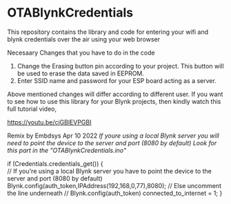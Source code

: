 # OTABlynkCredentials
This repository contains the library and code for entering your wifi and blynk credentials over the air using your web browser


Necesaary Changes that you have to do in the code
1. Change the Erasing button pin according to your project. This button will be used to erase the data saved in EEPROM.
2. Enter SSID name and password for your ESP board acting as a server. 

Above mentioned changes will differ according to different user. If you want to see how to use this library for your Blynk projects,
then kindly watch this full tutorial video,

https://youtu.be/cjGBlEVPGBI

Remix by Embdsys Apr 10 2022
*If youre using a local Blynk server you will need to point the device to the server and port (8080 by default)*
*Look for this part in the "OTABlynkCredentials.ino"*

  if (Credentials.credentials_get())
  {  
    // If you're using a local Blynk server you have to point the device to the server and port (8080 by default)
    Blynk.config(auth_token,IPAddress(192,168,0,77),8080);
    // Else uncomment the line underneath
    //   Blynk.config(auth_token)
    connected_to_internet = 1;
  }
